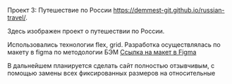 Проект 3: Путешествие по России
https://demmest-git.github.io/russian-travel/.


Здесь изображен проект о путешествии по России.

Использовались технологии flex, grid. Разработка осуществлялась по макету в figma по методологии БЭМ
 [Ссылка на макет в Figma](https://www.figma.com/file/OyRWEjU6wBwRe1hapzQoLx/Sprint-3%3A-Russia-%2F-desktop-%2B-mobile?node-id=28503%3A0)

В дальнейшем планируется сделать сайт полностью отзывчивым, с помощью замены всех фиксированных размеров на относительные

